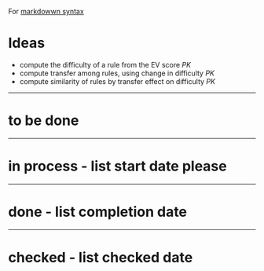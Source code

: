 For [markdowwn syntax](https://www.markdownguide.org/basic-syntax/)
# Ideas
  - compute the difficulty of a rule from the EV score *PK*    
  - compute transfer among rules, using change in difficulty *PK*    
  - compute similarity of rules by transfer effect on difficulty *PK* 
---  
# to be done

---
# in process - list start date please

---
# done - list completion date 

---
# checked - list checked date
